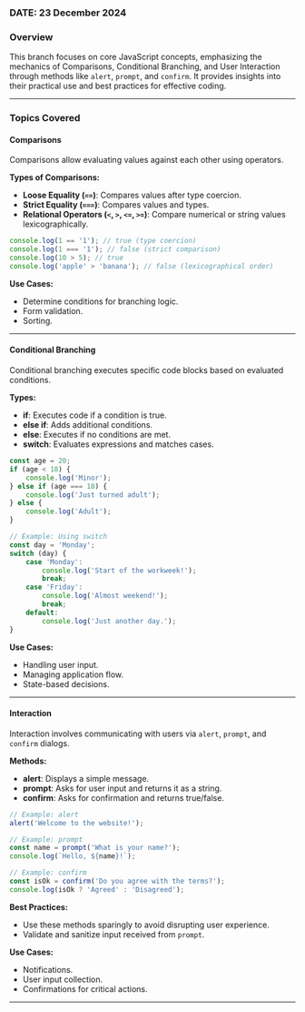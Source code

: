 ### DATE: 23 December 2024

### Overview
This branch focuses on core JavaScript concepts, emphasizing the mechanics of Comparisons, Conditional Branching, and User Interaction through methods like `alert`, `prompt`, and `confirm`. It provides insights into their practical use and best practices for effective coding.

---

### Topics Covered

#### **Comparisons**
Comparisons allow evaluating values against each other using operators.

**Types of Comparisons:**
- **Loose Equality (`==`)**: Compares values after type coercion.
- **Strict Equality (`===`)**: Compares values and types.
- **Relational Operators (`<`, `>`, `<=`, `>=`)**: Compare numerical or string values lexicographically.

```javascript
console.log(1 == '1'); // true (type coercion)
console.log(1 === '1'); // false (strict comparison)
console.log(10 > 5); // true
console.log('apple' > 'banana'); // false (lexicographical order)
```

**Use Cases:**
- Determine conditions for branching logic.
- Form validation.
- Sorting.

---

#### **Conditional Branching**
Conditional branching executes specific code blocks based on evaluated conditions.

**Types:**
- **if**: Executes code if a condition is true.
- **else if**: Adds additional conditions.
- **else**: Executes if no conditions are met.
- **switch**: Evaluates expressions and matches cases.

```javascript
const age = 20;
if (age < 18) {
    console.log('Minor');
} else if (age === 18) {
    console.log('Just turned adult');
} else {
    console.log('Adult');
}

// Example: Using switch
const day = 'Monday';
switch (day) {
    case 'Monday':
        console.log('Start of the workweek!');
        break;
    case 'Friday':
        console.log('Almost weekend!');
        break;
    default:
        console.log('Just another day.');
}
```

**Use Cases:**
- Handling user input.
- Managing application flow.
- State-based decisions.

---

#### **Interaction**
Interaction involves communicating with users via `alert`, `prompt`, and `confirm` dialogs.

**Methods:**
- **alert**: Displays a simple message.
- **prompt**: Asks for user input and returns it as a string.
- **confirm**: Asks for confirmation and returns true/false.

```javascript
// Example: alert
alert('Welcome to the website!');

// Example: prompt
const name = prompt('What is your name?');
console.log(`Hello, ${name}!`);

// Example: confirm
const isOk = confirm('Do you agree with the terms?');
console.log(isOk ? 'Agreed' : 'Disagreed');
```

**Best Practices:**
- Use these methods sparingly to avoid disrupting user experience.
- Validate and sanitize input received from `prompt`.

**Use Cases:**
- Notifications.
- User input collection.
- Confirmations for critical actions.

---
